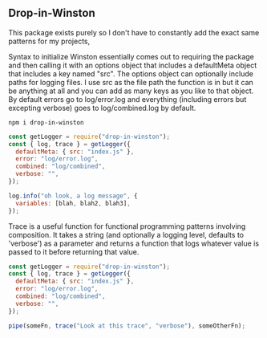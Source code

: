 ## Drop-in-Winston

This package exists purely so I don't have to constantly add the exact same patterns for my projects,

Syntax to initialize Winston essentially comes out to requiring the package and then calling it with an options object that includes a defaultMeta object that includes a key named "src". The options object can optionally include paths for logging files. I use src as the file path the function is in but it can be anything at all and you can add as many keys as you like to that object. By default errors go to log/error.log and everything (including errors but excepting verbose) goes to log/combined.log by default.

`npm i drop-in-winston`

```js
const getLogger = require("drop-in-winston");
const { log, trace } = getLogger({
  defaultMeta: { src: "index.js" },
  error: "log/error.log",
  combined: "log/combined",
  verbose: "",
});

log.info("oh look, a log message", {
  variables: [blah, blah2, blah3],
});
```

Trace is a useful function for functional programming patterns involving composition. It takes a string (and optionally a logging level, defaults to 'verbose') as a parameter and returns a function that logs whatever value is passed to it before returning that value.

```js
const getLogger = require("drop-in-winston");
const { log, trace } = getLogger({
  defaultMeta: { src: "index.js" },
  error: "log/error.log",
  combined: "log/combined",
  verbose: "",
});

pipe(someFn, trace("Look at this trace", "verbose"), someOtherFn);
```
